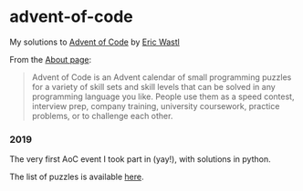 # advent-of-code
My solutions to [Advent of Code](https://adventofcode.com/) by [Eric Wastl](https://twitter.com/ericwastl)

From the [About page](https://adventofcode.com/2019/about):
>Advent of Code is an Advent calendar of small programming puzzles for a variety of skill sets and skill levels that can be solved in any programming language you like. People use them as a speed contest, interview prep, company training, university coursework, practice problems, or to challenge each other.

### 2019
The very first AoC event I took part in (yay!), with solutions in python.

The list of puzzles is available [here](https://adventofcode.com/2019).
